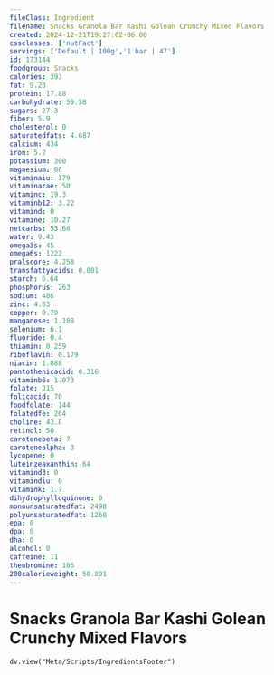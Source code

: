 ```yaml
---
fileClass: Ingredient
filename: Snacks Granola Bar Kashi Golean Crunchy Mixed Flavors
created: 2024-12-21T19:27:02-06:00
cssclasses: ['nutFact']
servings: ['Default | 100g','1 bar | 47']
id: 173144
foodgroup: Snacks
calories: 393
fat: 9.23
protein: 17.88
carbohydrate: 59.58
sugars: 27.3
fiber: 5.9
cholesterol: 0
saturatedfats: 4.687
calcium: 434
iron: 5.2
potassium: 300
magnesium: 86
vitaminaiu: 179
vitaminarae: 50
vitaminc: 19.3
vitaminb12: 3.22
vitamind: 0
vitamine: 10.27
netcarbs: 53.68
water: 9.43
omega3s: 45
omega6s: 1222
pralscore: 4.258
transfattyacids: 0.001
starch: 6.64
phosphorus: 263
sodium: 486
zinc: 4.83
copper: 0.79
manganese: 1.108
selenium: 6.1
fluoride: 0.4
thiamin: 0.259
riboflavin: 0.179
niacin: 1.888
pantothenicacid: 0.316
vitaminb6: 1.073
folate: 215
folicacid: 70
foodfolate: 144
folatedfe: 264
choline: 43.8
retinol: 50
carotenebeta: 7
carotenealpha: 3
lycopene: 0
luteinzeaxanthin: 64
vitamind3: 0
vitamindiu: 0
vitamink: 1.7
dihydrophylloquinone: 0
monounsaturatedfat: 2498
polyunsaturatedfat: 1268
epa: 0
dpa: 0
dha: 0
alcohol: 0
caffeine: 11
theobromine: 106
200calorieweight: 50.891
---
```


# Snacks Granola Bar Kashi Golean Crunchy Mixed Flavors

```dataviewjs
dv.view("Meta/Scripts/IngredientsFooter")
```